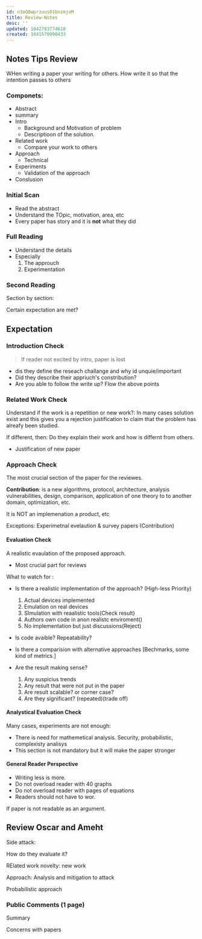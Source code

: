 ```yaml
---
id: n3oQ8wprzuusO1bnzmjoM
title: Review-Notes
desc: ''
updated: 1642783774610
created: 1641570990433
---
```


## Notes Tips Review

WHen writing a paper your writing for others. How write it so that the intention passes to others

### Componets:

* Abstract
* summary
* Intro
    - Background and Motivation of problem
    - Descriptioon of the solution.
* Related work
    - Compare your work to others
* Approach
    - Technical
* Experiments
    - Validation of the approach
* Conslusion


### Initial Scan

* Read the abstract
* Understand the TOpic, motivation, area, etc
* Every paper has story and it is **not** what they did

### Full Reading 

* Understand the details
* Especially
    1. The approuch 
    2. Experimentation


### Second Reading 

Section by section:

Certain expectation are met?


## Expectation

### Introduction Check

> If reader not excited by intro, paper is lost

* dis they define the reseach challange and why id unquie/important
* Did they describe their appriuch's constribution?
* Are you able to follow the write up? Flow  the above points


### Related Work Check

Understand if the work is a repetition or new work?: In many cases solution exist and this gives you a rejection  justification to claim that the problem has alreafy been studied.

If different, then: Do they explain their work and how is differnt from others.
* Justification of new paper

### Approach Check

The most crucial section of the paper for the reviewes.

**Contribution**: is a new algorithms, protocol, architecture, analysis vulnerabilities, design, comparison, application of one theory  to to another domain, optimization, etc.

It is NOT an implemenation a product, etc

Exceptions: Experimetnal evelaution & survey papers (Contribution)

#### Evaluation Check

A realistic evaulation of the proposed approach.
* Most crucial part for reviews

What to watch for :

* Is there a realistic implementation of the approach? (High-less Priority)
    1. Actual devices implemented
    2. Emulation on real devices
    3. SImulation with reaalistic tools(Check result)
    4. Authors own code in anon realistc enviroment()
    5. No implementation but just discussions(Reject)

* Is code avaible? Repeatability?
* Is there a comparision with  alternative approaches [Bechmarks, some kind of metrics.]
* Are the result making sense?
    1. Any suspicius trends
    2. Any result that were not put in the paper
    3. Are result scalable? or corner case?
    4. Are they significant? (repeated)(trade off)


#### Analystical Evaluation Check

Many cases, experiments are not enough:
* There is need for mathemetical analysis. Security, probabilistic, complexisty analisys
* This section is not mandatory but it will make the paper stronger

#### General Reader Perspective

* Writing less is more. 
* Do not overload reader with 40 graphs
* Do not overload reader with pages of equations
* Readers should not have to wor.

If paper is not readable  as an argument.


## Review Oscar and Ameht

Side attack: 

How do they evaluate it?

RElated work novelty: new work

Approach: Analysis and mitigation to attack

Probabilistic approach

### Public Comments (1 page)

Summary

Concerns with papers



